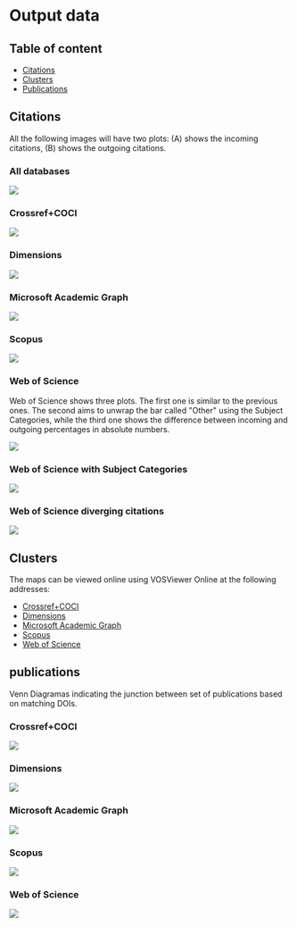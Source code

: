 # Output data

## Table of content

* [Citations](https://github.com/dhjournals/code/blob/master/output/README.md#citations)
* [Clusters](https://github.com/dhjournals/code/blob/master/output/README.md#clusters)
* [Publications](https://github.com/dhjournals/code/blob/master/output/README.md#publications)


## Citations

All the following images will have two plots: (A) shows the incoming citations, (B) shows the outgoing citations.

### All databases

![](https://raw.githubusercontent.com/dhjournals/code/master/output/general/cross_discipline_plot.png)

### Crossref+COCI
![](https://github.com/dhjournals/code/blob/master/output/crossref+coci/citations/citations.png?raw=true)

### Dimensions
![](https://github.com/dhjournals/code/blob/master/output/dimensions/citations/citations.png?raw=true)

### Microsoft Academic Graph
![](https://github.com/dhjournals/code/blob/master/output/mag/citations/citations.png?raw=true)

### Scopus
![](https://github.com/dhjournals/code/blob/master/output/scopus/citations/citations.png?raw=true)

### Web of Science

Web of Science shows three plots. The first one is similar to the previous ones. The second aims to unwrap the bar called "Other" using the Subject Categories, while the third one shows the difference between incoming and outgoing percentages in absolute numbers.

![](https://github.com/dhjournals/code/blob/master/output/wos/citations/citations.png?raw=true)

### Web of Science with Subject Categories
![](https://github.com/dhjournals/code/blob/master/output/wos/citations/citations_sc.png?raw=true)

### Web of Science diverging citations
![](https://github.com/dhjournals/code/blob/master/output/wos/citations/diverging_citations.png?raw=true)

## Clusters

The maps can be viewed online using VOSViewer Online at the following addresses: 

* [Crossref+COCI](https://app.vosviewer.com/?json=https://raw.githubusercontent.com/dhjournals/code/master/output/crossref%2Bcoci/clusters/VOSViewer_CROSSREF_map.json)
* [Dimensions](https://app.vosviewer.com/?json=https://raw.githubusercontent.com/dhjournals/code/master/output/dimensions/clusters/VOSViewer_DIMENSIONS_map.json)
* [Microsoft Academic Graph](https://app.vosviewer.com/?json=https://raw.githubusercontent.com/dhjournals/code/master/output/mag/clusters/VOSViewer_MAG_map.json)
* [Scopus](https://app.vosviewer.com/?json=https://raw.githubusercontent.com/dhjournals/code/master/output/scopus/clusters/VOSViewer_SCOPUS_map.json)
* [Web of Science](https://app.vosviewer.com/?json=https://raw.githubusercontent.com/dhjournals/code/master/output/wos/clusters/VOSViewer_WOS_map.json)


## publications

Venn Diagramas indicating the junction between set of publications based on matching DOIs.

### Crossref+COCI

![](https://github.com/dhjournals/code/blob/master/output/crossref+coci/publications/venn_pubs.png?raw=true)

### Dimensions

![](https://github.com/dhjournals/code/blob/master/output/dimensions/publications/venn_pubs.png?raw=true)

### Microsoft Academic Graph

![](https://github.com/dhjournals/code/blob/master/output/mag/publications/venn_pubs.png?raw=true)

### Scopus

![](https://github.com/dhjournals/code/blob/master/output/scopus/publications/venn_pubs.png?raw=true)

### Web of Science

![](https://github.com/dhjournals/code/blob/master/output/wos/publications/venn_pubs.png?raw=true)


